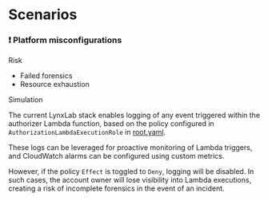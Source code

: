 # Scenarios

### :heavy_exclamation_mark: Platform misconfigurations

Risk
- Failed forensics
- Resource exhaustion

Simulation

The current LynxLab stack enables logging of any event triggered within the authorizer Lambda function, based on the policy configured in `AuthorizationLambdaExecutionRole` in [root.yaml](root.yaml?plain=1#L104).

These logs can be leveraged for proactive monitoring of Lambda triggers, and CloudWatch alarms can be configured using custom metrics.

However, if the policy `Effect` is toggled to `Deny`, logging will be disabled. In such cases, the account owner will lose visibility into Lambda executions, creating a risk of incomplete forensics in the event of an incident.